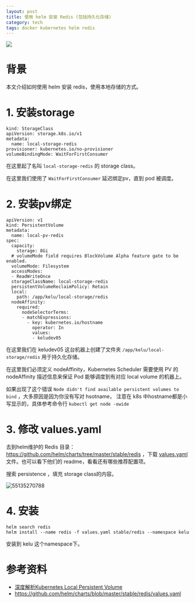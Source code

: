 ```yaml
---
layout: post
title: 使用 helm 安装 Redis (包括持久化存储)
category: tech
tags: docker kubernetes helm redis
---
```

![](https://cdn.kelu.org/blog/tags/helm.jpg)

# 背景

本文介绍如何使用 helm 安装 redis，使用本地存储的方式。

# 1. 安装storage

```
kind: StorageClass
apiVersion: storage.k8s.io/v1
metadata:
  name: local-storage-redis
provisioner: kubernetes.io/no-provisioner
volumeBindingMode: WaitForFirstConsumer
```

在这里起了名叫 `local-storage-redis` 的 storage class。

在这里我们使用了 `WaitForFirstConsumer` 延迟绑定pv，直到 pod 被调度。

# 2. 安装pv绑定

```
apiVersion: v1
kind: PersistentVolume
metadata:
  name: local-pv-redis
spec:
  capacity:
    storage: 8Gi
  # volumeMode field requires BlockVolume Alpha feature gate to be enabled.
  volumeMode: Filesystem
  accessModes:
  - ReadWriteOnce
  storageClassName: local-storage-redis
  persistentVolumeReclaimPolicy: Retain
  local:
    path: /app/kelu/local-storage/redis
  nodeAffinity:
    required:
      nodeSelectorTerms:
      - matchExpressions:
        - key: kubernetes.io/hostname
          operator: In
          values:
          - keludev05
```

在这里我们在 keludev05 这台机器上创建了文件夹 `/app/kelu/local-storage/redis` 用于持久化存储。

在这里我们必须定义 nodeAffinity，Kubernetes Scheduler 需要使用 PV 的 nodeAffinity 描述信息来保证 Pod 能够调度到有对应 local volume 的机器上。

如果出现了这个错误 `Node didn't find available persistent volumes to bind` ，大多原因是因为你没有写对 hsotname，
注意在 k8s 中hostname都是小写显示的，具体参考命令行 `kubectl get node -owide`


# 3. 修改 values.yaml

去到helm维护的 Redis 目录： <https://github.com/helm/charts/tree/master/stable/redis> ，下载 [values.yaml](https://github.com/helm/charts/raw/master/stable/redis/values.yaml) 文件。也可以看下他们的 readme，看看还有哪些推荐配置项。

搜索 persistence ，填充 storage class的内容。

![55135270788](https://cdn.kelu.org/blog/2019/02/1551352707888.jpg)

# 4. 安装

```
helm search redis
helm install --name redis -f values.yaml stable/redis --namespace kelu
```

安装到 kelu 这个namespace下。



# 参考资料

* [深度解析Kubernetes Local Persistent Volume](https://my.oschina.net/jxcdwangtao/blog/1934004)
* <https://github.com/helm/charts/blob/master/stable/redis/values.yaml>